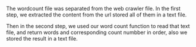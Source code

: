 The wordcount file was separated from the web crawler file. In the first step, we extracted the content from the url stored all of them in a text file.

Then in the second step, we used our word count function to read that text file, and return words and corresponding count numbber in order, also we stored the result in a text file.
